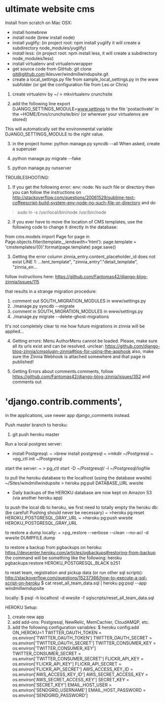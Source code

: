 ultimate website cms
==================

Install from scratch on Mac OSX:
* install homebrew
* install node (brew install node)
* install yuglify: (in project root: npm install yuglify
        it will create a subdirectory node_modules/yuglify)
* install less: (in project root: npm install less,
        it will create a subdirectory node_modules/less)
* install virtualenv and virtualenvwrapper
* get source code from GitHub:
git clone git@github.com:lkleuver/windmillwindupsite.git
* create a local_settings.py file from sample_local_settings.py in the www subfolder
(or get the configuration file from Les or Chris)

1. create virtualenv by
~/ > mkvirtualenv crunchsite

2. add the following line
export DJANGO_SETTINGS_MODULE=www.settings
to the file 'postactivate' in the ~HOME/Envs/crunchsite/bin/ (or wherever your virtualenvs are stored)

This will automatically set the environmental variable DJANGO_SETTINGS_MODULE to the right value.

3. in the project home:
python manage.py syncdb --all
When asked, create a superuser

4. python manage.py migrate --fake

5. python manage.py runserver


TROUBLESHOOTING:
1. If you get the following error:
env: node: No such file or directory
then you can follow the instructions on
http://stackoverflow.com/questions/20061529/sublime-text-coffeescript-build-system-env-node-no-such-file-or-directory
and do
> sudo ln -s /usr/local/bin/node /usr/bin/node


2. If you ever have to move the location of CMS templates, use the following code to change it directly in the database:

from cms.models import Page
for page in Page.objects.filter(template__iendswith='html'):
    page.template = 'cmstemplates/{0}'.format(page.template)
    page.save()


3. Getting the error
column zinnia_entry.content_placeholder_id does not exist
LINE 1: ...tent_template", "zinnia_entry"."detail_template", "zinnia_en...

follow instructions here:
https://github.com/Fantomas42/django-blog-zinnia/issues/115

that results in a strange migration procedure:
1. comment out SOUTH_MIGRATION_MODULES in www/settings.py
2. ./manage.py syncdb --migrate
3. comment in SOUTH_MIGRATION_MODULES in www/settings.py
4. ./manage.py migrate --delete-ghost-migrations

It's not completely clear to me how future migrations in zinnia will be applied...


4. Getting errors:
Menu AuthorMenu cannot be loaded. Please, make sure all its urls exist and can be resolved.
unclear:
https://github.com/django-blog-zinnia/cmsplugin-zinnia#tips-for-using-the-apphook
also, make sure the Zinnia Webhook is attached somewhere and that page is published!


5. Getting Errors about comments.comments, follow
https://github.com/Fantomas42/django-blog-zinnia/issues/352
and comments out
 # 'django.contrib.comments',
in the applications, use newer app django_comments instead.




Push master branch to heroku:
1. git push heroku master


Run a local postgres server:
* install Postgresql:
~ >brew install postgresql
~ >mkdir ~/Postgresql
~ >pg_ctl init ~/Postgresql

start the server:
~ > pg_ctl start -D ~/Postgresql/ -l ~/Postgresql/logfile


to pull the heroku database to the localhost (using the database wwsite)
~/Sites/windmillwindupsite > heroku pg:pull DATABASE_URL wwsite

* Daily backups of the HEROKU database are now kept on Amazon S3 (via another heroku app)

to push the local db to heroku, we first need to totally empty the heroku db:
(be careful! Pushing should never be necessary)
~ >heroku pg:reset HEROKU_POSTGRESQL_GRAY_URL
~ >heroku pg:push wwsite HEROKU_POSTGRESQL_GRAY_URL

to restore a dump locally:
~ >pg_restore --verbose --clean --no-acl -d wwsite DUMPFILE.dump

to restore a backup from pgbackups on heroku:
https://devcenter.heroku.com/articles/pgbackups#restoring-from-backup
the command will be something like the following:
heroku pgbackups:restore HEROKU_POSTGRESQL_BLACK b251

to reset team, registration and pickup data (or run other sql scripts):
http://stackoverflow.com/questions/15237366/how-to-execute-a-sql-script-on-heroku
$ cat reset_all_team_data.sql | heroku pg:psql --app windmillwindupsite

locally:
$ psql -h localhost -d wwsite -f sqlscripts/reset_all_team_data.sql



HEROKU Setup:
1. create new app
2. add add-ons: Postgresql, NewRelic, MemCachier, CloudAMQP, etc.
3. add the following configuration variables:
$ heroku config:add ON_HEROKU=1
    TWITTER_OAUTH_TOKEN = os.environ['TWITTER_OAUTH_TOKEN']
    TWITTER_OAUTH_SECRET = os.environ['TWITTER_OAUTH_SECRET']
    TWITTER_CONSUMER_KEY = os.environ['TWITTER_CONSUMER_KEY']
    TWITTER_CONSUMER_SECRET = os.environ['TWITTER_CONSUMER_SECRET']
    FLICKR_API_KEY = os.environ['FLICKR_API_KEY']
    FLICKR_API_SECRET = os.environ['FLICKR_API_SECRET']
    AWS_ACCESS_KEY_ID       = os.environ['AWS_ACCESS_KEY_ID']
    AWS_SECRET_ACCESS_KEY   = os.environ['AWS_SECRET_ACCESS_KEY']
    SECRET_KEY = os.environ['SECRET_KEY']
    EMAIL_HOST_USER = os.environ['SENDGRID_USERNAME']
    EMAIL_HOST_PASSWORD = os.environ['SENDGRID_PASSWORD']

